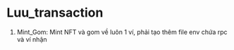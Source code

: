 # Luu_transaction
1. Mint_Gom: Mint NFT và gom về luôn 1 ví, phải tạo thêm file env chứa rpc và ví nhận
